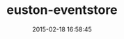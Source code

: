 ---
layout: post
title:  "euston-eventstore"
repo:   "leemhenson/euston-eventstore"
date:   2015-02-18 16:58:45
gemurl: http://github.com/leemhenson/euston-eventstore
---